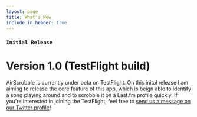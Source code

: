```yaml
---
layout: page
title: What's New
include_in_header: true
---
```


### `Initial Release`
# **Version 1.0 (TestFlight build)**
AirScrobble is currently under beta on TestFlight. On this inital release I am aiming to release the core feature of this app, which is beign able to identify a song playing around and to scrobble it on a Last.fm profile quickly. If you're interested in joining the TestFlight, feel free to [send us a message on our Twitter profile](twitter.com/airscrobble)!